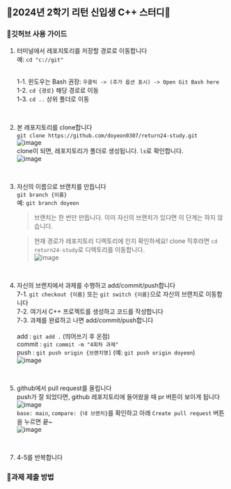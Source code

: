 ## 💖2024년 2학기 리턴 신입생 C++ 스터디💖

### 🎈깃허브 사용 가이드

1. 터미널에서 레포지토리를 저장할 경로로 이동합니다
   <br> 예: `cd "c://git"`

   <br>1-1. 윈도우는 Bash 권장: `우클릭 -> (추가 옵션 표시) -> Open Git Bash here`
   <br>1-2. `cd {경로}` 해당 경로로 이동
   <br>1-3. `cd ..` 상위 폴더로 이동
<br>

2. 본 레포지토리를 clone합니다
   <br> `git clone https://github.com/doyeon0307/return24-study.git`
   <br> ![image](https://github.com/user-attachments/assets/d710e155-49c4-4726-9d1a-5cd3cb78a710)
   <br> clone이 되면, 레포지토리가 폴더로 생성됩니다. `ls`로 확인합니다.
   <br> ![image](https://github.com/user-attachments/assets/c9c7ed47-2519-41e4-9381-2b185f035acb)
<br>

3. 자신의 이름으로 브랜치를 만듭니다
   <br>`git branch {이름}`
   <br>예: `git branch doyeon`
   > 브랜치는 한 번만 만듭니다. 이미 자신의 브랜치가 있다면 이 단계는 하지 않습니다.
   
   > 현재 경로가 레포지토리 디렉토리에 인지 확인하세요! clone 직후라면 `cd return24-study`로 디렉토리를 이동합니다.
   <br> ![image](https://github.com/user-attachments/assets/68fbc802-f198-41e3-9a5e-e468a48befbd)
<br>

4. 자신의 브랜치에서 과제를 수행하고 add/commit/push합니다
   <br> 7-1. `git checkout {이름}` 또는 `git switch {이름}`으로 자신의 브랜치로 이동합니다
   <br> 7-2. 여기서 C++ 프로젝트를 생성하고 코드를 작성합니다
   <br> 7-3. 과제를 완료하고 나면 add/commit/push합니다
   <br>
   <br> add : `git add .` (띄어쓰기 후 온점)
   <br> commit : `git commit -m "4회차 과제"`
   <br> push : `git push origin {브랜치명]` (예: `git push origin doyeon`)
   <br> ![image](https://github.com/user-attachments/assets/0ee43a47-9807-46ea-bd0e-efd352069d16)
<br>

5. github에서 pull request를 올립니다
   <br> push가 잘 되었다면, github 레포지토리에 들어왔을 때 pr 버튼이 보이게 됩니다
   <br> ![image](https://github.com/user-attachments/assets/69a7cdff-da43-4f55-8b00-7a5de267fada)
   <br> `base: main`, `compare: {내 브랜치}`를 확인하고 아래 `Create pull request` 버튼을 누르면 끝~
   <br> ![image](https://github.com/user-attachments/assets/3967f1f4-1e69-419b-b0f8-9ad85eb15a30)
<br>

7. 4-5를 반복합니다

### 🎈과제 제출 방법
